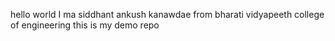 hello world I ma siddhant ankush kanawdae from bharati vidyapeeth college of engineering 
this is my demo repo 
